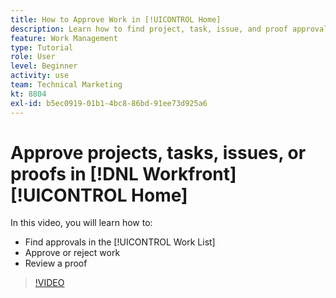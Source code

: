 ```yaml
---
title: How to Approve Work in [!UICONTROL Home]
description: Learn how to find project, task, issue, and proof approval requests in the [!UICONTROL Work List], then approve or reject the work in [!DNL  Workfront].
feature: Work Management
type: Tutorial
role: User
level: Beginner
activity: use
team: Technical Marketing
kt: 8804
exl-id: b5ec0919-01b1-4bc8-86bd-91ee73d925a6
---
```

# Approve projects, tasks, issues, or proofs in [!DNL Workfront] [!UICONTROL Home]

In this video, you will learn how to:

* Find approvals in the [!UICONTROL Work List]
* Approve or reject work
* Review a proof

>[!VIDEO](https://video.tv.adobe.com/v/335105/?quality=12)

<!---
learn more URLs
--->
